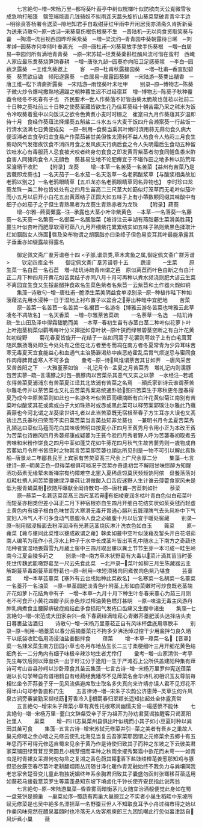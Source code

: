<!-- { "loadSidebar": true } -->
　　七言絶句─増─宋杨万里─都将葵叶葢亭中树似桄榔叶似防欲向天公覔微雪妆成急响打船篷　篛笠端能直几钱骑奴不拟雨连天葢头旋折山葵菜擘破青青伞半边　─明徐贲答杨署令送菜─隙地知君手自栽绀芽红甲雨中开闲居我亦清斋久肯折新葵为送来诗散句─原─古诗─采葵莫伤根伤根葵不生　─晋陆机─无以肉食资取笑葵与藿　─陶潜─流目视西园晔晔荣紫葵　─増─梁沈约─青青园中葵朝露待日晞　─刘孝绰─园葵亦何幸倾叶奉离光　─原─唐杜甫─刈葵莫放手放手伤葵根　─増─白居易─中园何所有满地青青葵　─原─宋苏轼─烂煑葵羮斟桂醑风流可惜在蛮村　西崦人家应最乐煑葵烧笋饷春耕　─増─唐张九龄─园葵亦向阳卫足感葵隂　─李白─园蔬烹露葵　─王维烹葵邀上
　　客　─原─杜甫秋露接园葵　─増─杜甫─香宜配碧葵　葵荒欲自锄　倾阳逐露葵　─白居易─晨露园葵鲜　─宋陆游─葵羮出鬴香　─唐王维─松下清斋折露葵　─宋陆游─雨悭葵叶未吐甲
　　别录─原─博物志─陈葵子微火炒令爆咤撒熟地遍蹋之朝种暮生迟不过经宿耳　増─博物志─陈葵子秋种覆葢令经冬不死春有子也　齐民要术─世人作葵菹不好皆由葵太脆故也菹菘以社前二十日种之葵社前三十日种之使葵至藏皆欲生花乃佳耳葵经十朝苦霜乃采之秫米为饭令冷取葵着瓮中以向饭沃之欲令色黄煑小麦时时粣之　崔寔曰九月作葵葅其岁温即待十月　食经作葵葅法择燥葵五斛盐二斗水五斗大麦干饭四升合濑案葵一行盐饭一行清水浇满七日黄便成矣　─原─制用─食葵当乗其叶嫩时湏用蒜无蒜勿食久病大便涩滞者宜食孕妇宜食易产作菜茹甚甘美但性太滑利不益人热食令人热闷三月食生葵动风气发宿疾饮食不消四月食之发风疾天行病后食之令人失明霜后生食动五种留饮吐水心有毒服药人忌食被犬咬者终身勿食食之即发黄背紫茎者勿食同鲤鱼黍米酢食害人同猪肉食令人无顔色　葵甚易生地不论肥瘠宜于不堪作田之地多种以防荒年采瀹晒干收贮
　　【附录】龙葵
　　增─本草一名苦葵一名苦菜【益州有苦菜乃是苦蘵即龙葵也】一名天茄子一名水茄一名天泡草一名老鸦酸浆草【与酸浆相类故加老鸦以别之】一名老鸦眼睛草【五爪龙亦名老鸦眼睛草同名异物也】　李时珍曰龙葵龙珠一类二种也皆处处有之四月生苖高二三尺茎大如筯似灯笼草而无毛叶似茄叶而小五月以后开小白花五出黄蕋结子正圆大如五味子上有小蔕数颗同缀其味酸中有细子亦如茄子之子但生青熟黒者为龙葵生青熟赤者为龙珠
　　【附录】蔠葵
　　增─尔雅─蔠葵蘩露─注─承露也大茎小叶华紫黄色　─本草─一名落葵一名藤葵一名天葵一名繁葵一名御菜一名胭脂菜【坡诗注云丰湖有燕脂藤生菜滑美胜莼】蔓生叶似杏叶而肥厚软滑可茹八九月开细紫花累累结实如五味子熟则紫黒色揉取汁红如胭脂女人饰面唇及染布物谓之胡胭脂亦曰染绛子但色易变耳其叶最能承露其子垂垂亦如缀露故得露名















　　御定佩文斋广羣芳谱卷十四
<子部,谱录类,草木禽鱼之属,御定佩文斋广群芳谱>
　　钦定四库全书
　　御定佩文斋广羣芳谱卷十五
　　蔬谱
　　─生菜
　　原生菜一名白苣一名石苣　増─陆玑诗疏青州谓之芭　原似莴苣而叶色白断之有白汁正二月下种四月开黄花如苦荬结子亦同八月十月可再种以粪水频浇则肥大谚云生菜不离园宜生食又生挼盐醋拌食故名生菜色紫者名紫苣一云紫苣和土作器火煆如铜
　　集藻─诗散句─増─唐杜甫─脆添生菜美阴益食单凉别录─原─种植作畦下种如菠薐法先用水浸种一日于湿地上衬布置子以盆合之芽出种畦中宜肥地
　　苦菜
　　原─苦菜一名苦苣一名苦荬一名褊苣一名游冬【博雅云游冬苦菜也埤雅云此草凌冬不凋故名】一名天香菜　─増─尔雅荼苦菜疏
　　一名荼草一名选　─陆玑诗疏─生山田及泽中得霜甜脆而美　─本草─春初生苗有赤茎白茎二种叶似花萝卜叶上叶抱茎梢菜似鹳嘴每叶分义撺挺如穿叶状─原叶狭而绿带碧茎空断之有白汁花黄如初绽野
　　菊花春夏皆旋开一花结子一丛如同蒿子花罢则萼敛子上有白毛茸茸随风飘扬落处即生今处处有之但在北方者至冬而凋在南方者冬夏常青为少异耳味苦寒无毒夏天宜食能益心和血通气主治肠澼渇热中疾恶疮霍乱后胃气烦逆忌与蜜同食作肉痔脾胃虚寒人不可多食
　　彚考─原─诗风谁谓荼苦其甘如荠　─唐风采苦采苦首阳之下　─大雅堇荼如饴　─礼记月令─孟夏之月苦菜秀　増礼记内则濡豚包苦实蓼─疏─言濡豚之时包─裹豚肉以苦菜杀其恶气又实之以蓼　─水经注─若城东得苦菜夏浦浦东有苦菜夏江迳其北故浦有苦菜之名焉　─顔氏家训诗云谁谓荼苦尔雅毛传并以荼苦菜也又礼云苦菜秀案易统通卦验图曰苦菜生于寒秋更冬歴春得夏乃成今中原苦菜则如此也一名游冬叶似苦苣而细摘断有白汁花黄似菊江南别有苦菜叶似酸浆其花或紫或白子大如珠熟时或赤或黒此菜可以释劳案郭璞注尔雅此乃蘵黄蒢也今河北谓之龙葵梁世讲礼者以此当苦菜既无宿根至春子方生耳亦大误也又髙诱注吕氏春秋曰荣而不实曰英苦菜当言英益知非龙葵也　─兼明书月令孟夏苦菜秀孔頴达曰菜似马薤而花白其味极苦明曰按夏小正四月王萯秀月令用小正为本改王萯为苦菜也诗豳风四月秀葽郑康成疑葽为王萯今验四月秀者野人呼为苦葽春初取煮去苦味和米粉作饼食之四月中茎如蓬艾花如牛蒡花四月秋气生故苦葽秀则一歳物成自苦葽始月令所书皆应时之物其言苦菜即苦葽也頴达所见别是一物不可引以解此真珠船─唐景龙二年郿县民王上宾家有苦荬菜髙三尺余上广尺余厚二分
　　集藻─七言律诗─原─眀黄正色─但得菜根俱可啖况于苦荬亦奇逢初尝不解囘甘味惯醉方知醒酒功茹素无缘荤未断禅宗有约障难空北窻入夏稀盘饾莫厌频频饷阿侬　盘餐落落对瓜畦杜撰人间苦荬虀嫩绿浮羮莼让滑微酸入口舌应迷野人生计谁云薄藿食家风未是低为报青蝇莫相欲随芹曝献金闺诗散句─原─唐杜甫─苦苣刺如针
　　菾菜
　　原─菾菜一名莙荙菜苗髙三四尺茎若蒴有细棱夏润冬枯叶青白色似白菘菜叶而短茎亦相类但差小耳正二月下种宿根亦自生四月开细白花结实状如茱萸毬而轻虚土黄色内有细子根白色味甘苦大寒滑无毒开胃通心膈利五脏理脾气去头风补中下气宜妇人冷气人不可多食动气患腹冷人食之必破腹十月以后宜于暖处窖藏
　　别录─原─制用醋浸揩面去粉滓润泽有光莙荙茎烧灰淋汁洗衣色如白玉
　　蕹菜
　　原─蕹菜【蕹与壅同此菜惟以壅成故谓之蕹】榦柔如蔓中空叶似菠薐及錾头开白花堪茹南人编苇为筏作小孔浮水上种子于水中长成茎叶皆出苇孔中随水上下南方之奇蔬也陆种者宜湿地畏霜雪九月蔵土窖中三四月取出壅以粪土节节生芽一本可成一畦生岭南今江夏金陵多莳之
　　别录─增─南方草木状野葛有大毒以菜汁滴其苗当时萎死世传魏武能噉野葛至一尺云先食此菜　─北戸录─菜叶如柳三月生陈藏器云主解胡蔓草毒胡蔓草即野葛也─原─制用─味短须猪肉同煮俟肉色紫乃堪食
　　芸薹菜
　　增─本草芸薹菜【塞外有云台戌始种此菜故名】一名寒菜一名胡菜一名薹菜一名薹芥一名油菜　─原─单茎圆肥淡青色叶附茎上形如白菜嫩时可炒食既老茎端开花如萝卜花结角中有子　─增─本草─九月十月下种生叶冬春采薹心为茹三月则老不可食开小黄花四瓣子灰赤色炒过榨油黄色燃灯甚眀　─原─味温无毒主风游丹肿乳痈煮食主腰脚痹破症瘕结血多食损阳气发疮口齿痛又生腹中诸虫
　　集藻─七言絶句─増─宋范成大田家杂兴─桑下春蔬绿满畦菘心青嫩芥薹肥溪头选择店头卖日暮裹盐沽酒归
　　诗散句─増─宋杨万里薹菘正自有风味杯盘底用専腴丰
　　别录─原─制用─晒薹菜以春分后摘薹菜花不拘多少沸汤焯过控干少用盐拌匀良久晒干以纸袋收贮临用汤浸油盐姜醋拌食
　　蔊菜
　　增─本草─蔊菜一名【音罩】菜一名辣米菜生南方田园小草也冬月布地丛生长二三寸柔梗细叶三月开细花黄色结细角长一二分角内有细子味极辛辣沙地生者尤伶仃
　　彚考─増─山家清供─考亭先生每饮后则以蔊莁供一出于旴江分于逢阳一生于严滩石上公所供盖建阳种集有蔊诗可考山谷县孙崿以沙卧蔊食其苗云集藻─七言古诗─増─宋杨万里罗仲宪送蔊菜谢以长句学琴自有谱相鹤自有经蔬经我繙尽不见蔊菜名金华诗札初相识玉友尊前毎相忆坐令芥荪姜子牙一见风流俱避席取士取名多失真向来许靖亦误人君不见郑花不得半山句却参鲁直称门生
　　五言律诗─増─宋朱子次韵公济恵蔊─灵草生何许风泉古涧旁褰裳勤采撷枝筯芳香冷入根閟春归翠颖长遥知拈起处全体露真常
　　五言絶句─增宋朱子蔊菜小草有真性托根寒涧幽懦夫曾一嘬感愤不能休
　　七言絶句─増─宋杨万里─虀臼文辞粲受辛子牙为祖芥为孙劝君莫谒独醒客只谒髙阳社里人
　　巢菜
　　增─四川志巢菜州县俱出叶似槐而小其子如小豆夏时种以粪田其苗可食
　　集藻─五言古诗─增宋苏轼元修菜并引─菜之美者有吾乡之巢故人巢元修嗜之余亦嗜之元修云使孔北海见当复云吾家菜耶因谓之元修菜余去郷十有五年思而不可得元修适自蜀来见余于黄乃作是诗使归致其子而种之东坡之下云彼美君家菜铺田绿茸茸豆荚圆且小槐芽细而丰种之秋雨余擢秀繁霜中欲花而未萼一一如青虫是时青裙女采撷何匆匆烝之复湘之香色蔚其饛酒下盐豉缕橙芼姜葱那知鸡与豚但恐放筯空春尽苗叶老耕翻烟雨丛润随甘泽化暖作青泥融始终不我负力与粪壤同我老忘家舍楚音变儿童此物独妩媚终年系余胸君归致其子囊盛勿函封张骞移苜蓿适用如葵菘马援载薏苡罗生等蒿蓬悬知东坡下塉卤化千钟长使齐安民指此说两翁
　　七言絶句─原─宋陆游巢菜─昏昏雾雨暗衡茅儿女随宜治酒殽便觉此身如在蜀一盘笼饼是豌巢　─巢菜竝序─蜀蔬有两巢大巢豌豆之不实者小巢生稻畦中东坡所赋元修菜是也吴中絶多名漂揺草一名野蚕豆但人不知取食耳予小舟过梅市得之始以作羮风味宛然在醴泉蟇頥时也冷落无人佐客庖庾郎三九困饥嘲此行忽似蟇津路自风炉煮小巢
　　薇
